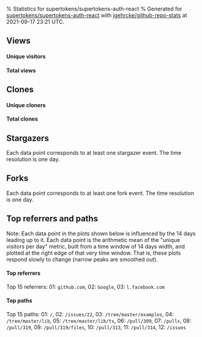 % Statistics for supertokens/supertokens-auth-react
% Generated for [supertokens/supertokens-auth-react](https://github.com/supertokens/supertokens-auth-react) with [jgehrcke/github-repo-stats](https://github.com/jgehrcke/github-repo-stats) at 2021-09-17 23:21 UTC.


## Views

#### Unique visitors
<div id="chart_views_unique" class="full-width-chart"></div>

#### Total views
<div id="chart_views_total" class="full-width-chart"></div>

<div class="pagebreak-for-print"> </div>


## Clones

#### Unique cloners
<div id="chart_clones_unique" class="full-width-chart"></div>

#### Total clones
<div id="chart_clones_total" class="full-width-chart"></div>



<div class="pagebreak-for-print"> </div>



## Stargazers

Each data point corresponds to at least one stargazer event.
The time resolution is one day.

<div id="chart_stargazers" class="full-width-chart"></div>




## Forks

Each data point corresponds to at least one fork event.
The time resolution is one day.

<div id="chart_forks" class="full-width-chart"></div>




<div class="pagebreak-for-print"> </div>



## Top referrers and paths


Note: Each data point in the plots shown below is influenced by the 14 days
leading up to it. Each data point is the arithmetic mean of the "unique
visitors per day" metric, built from a time window of 14 days width, and
plotted at the right edge of that very time window. That is, these plots
respond slowly to change (narrow peaks are smoothed out).




#### Top referrers


<div id="chart_referrers_top_n_alltime" class="full-width-chart"></div>

Top 15 referrers: 01: `github.com`, 02: `Google`, 03: `l.facebook.com`





#### Top paths


<div id="chart_paths_top_n_alltime" class="full-width-chart"></div>

Top 15 paths: 01: `/`, 02: `/issues/22`, 03: `/tree/master/examples`, 04: `/tree/master/lib`, 05: `/tree/master/lib/ts`, 06: `/pull/309`, 07: `/pulls`, 08: `/pull/319`, 09: `/pull/319/files`, 10: `/pull/313`, 11: `/pull/314`, 12: `/issues`


<script type="text/javascript">
    vegaEmbed('#chart_views_unique', {"$schema": "https://vega.github.io/schema/vega-lite/v4.8.1.json", "config": {"arc": {"fill": "#1b1e23"}, "area": {"fill": "#1b1e23"}, "axisBottom": {"domainColor": "#a9b4c4", "gridColor": "#a9b4c4", "labelColor": "#1b1e23", "labelFont": "relative-mono-11-pitch-pro, Menlo, monospace", "tickColor": "#a9b4c4", "titleColor": "#1b1e23", "titleFont": "relative-mono-11-pitch-pro, Menlo, monospace"}, "axisLeft": {"domainColor": "#a9b4c4", "gridColor": "#a9b4c4", "labelColor": "#1b1e23", "labelFont": "relative-mono-11-pitch-pro, Menlo, monospace", "tickColor": "#a9b4c4", "titleColor": "#1b1e23", "titleFont": "relative-mono-11-pitch-pro, Menlo, monospace"}, "axisX": {"grid": false}, "axisY": {"grid": false, "labelBound": true}, "background": "#FFFFFF", "group": {"fill": "#FFFFFF"}, "header": {"fontWeight": 400, "labelFont": "relative-mono-11-pitch-pro, Menlo, monospace", "titleFont": "relative-mono-11-pitch-pro, Menlo, monospace"}, "legend": {"labelFont": "relative-mono-11-pitch-pro, Menlo, monospace", "symbolSize": 200, "symbolType": "circle", "titleFont": "relative-mono-11-pitch-pro, Menlo, monospace"}, "line": {"color": "#1b1e23", "stroke": "#1b1e23"}, "path": {"stroke": "#1b1e23"}, "point": {"color": "#1b1e23", "cursor": "pointer", "filled": true, "size": 100}, "range": {"category": ["#85a2f7", "#ea9755", "#7eb36a", "#f07071", "#bc85d9", "#e587b6", "#a9b4c4", "#d4c05e", "#64b9c4"]}, "style": {"bar": {"fill": "#1b1e23"}, "text": {"font": "relative-mono-11-pitch-pro, Menlo, monospace", "fontWeight": 400}}, "symbol": {"shape": "circle"}, "title": {"anchor": "start", "font": "relative-mono-11-pitch-pro, Menlo, monospace", "fontWeight": 400}, "trail": {"color": "#1b1e23", "stroke": "#1b1e23"}, "view": {"stroke": null}}, "data": {"name": "data-bd5b30d12dd18df189d390c4eea7551b"}, "datasets": {"data-bd5b30d12dd18df189d390c4eea7551b": [{"time": "2021-09-02T00:00:00+00:00", "views_total": 92, "views_unique": 4}, {"time": "2021-09-03T00:00:00+00:00", "views_total": 72, "views_unique": 7}, {"time": "2021-09-04T00:00:00+00:00", "views_total": 85, "views_unique": 6}, {"time": "2021-09-05T00:00:00+00:00", "views_total": 19, "views_unique": 6}, {"time": "2021-09-06T00:00:00+00:00", "views_total": 32, "views_unique": 6}, {"time": "2021-09-07T00:00:00+00:00", "views_total": 23, "views_unique": 7}, {"time": "2021-09-08T00:00:00+00:00", "views_total": 22, "views_unique": 5}, {"time": "2021-09-09T00:00:00+00:00", "views_total": 25, "views_unique": 3}, {"time": "2021-09-10T00:00:00+00:00", "views_total": 91, "views_unique": 11}, {"time": "2021-09-11T00:00:00+00:00", "views_total": 28, "views_unique": 5}, {"time": "2021-09-12T00:00:00+00:00", "views_total": 2, "views_unique": 2}, {"time": "2021-09-13T00:00:00+00:00", "views_total": 8, "views_unique": 6}, {"time": "2021-09-14T00:00:00+00:00", "views_total": 7, "views_unique": 5}, {"time": "2021-09-15T00:00:00+00:00", "views_total": 56, "views_unique": 5}, {"time": "2021-09-16T00:00:00+00:00", "views_total": 15, "views_unique": 10}, {"time": "2021-09-17T00:00:00+00:00", "views_total": 40, "views_unique": 9}]}, "encoding": {"x": {"field": "time", "timeUnit": "yearmonthdate", "title": "date", "type": "temporal"}, "y": {"field": "views_unique", "scale": {"domain": [0, 12.100000000000001], "zero": true}, "title": "unique views per day", "type": "quantitative"}}, "height": 200, "mark": {"point": true, "type": "line"}, "padding": 10, "width": "container"}, {"actions": false, "renderer": "svg"}).catch(console.error);
vegaEmbed('#chart_views_total', {"$schema": "https://vega.github.io/schema/vega-lite/v4.8.1.json", "config": {"arc": {"fill": "#1b1e23"}, "area": {"fill": "#1b1e23"}, "axisBottom": {"domainColor": "#a9b4c4", "gridColor": "#a9b4c4", "labelColor": "#1b1e23", "labelFont": "relative-mono-11-pitch-pro, Menlo, monospace", "tickColor": "#a9b4c4", "titleColor": "#1b1e23", "titleFont": "relative-mono-11-pitch-pro, Menlo, monospace"}, "axisLeft": {"domainColor": "#a9b4c4", "gridColor": "#a9b4c4", "labelColor": "#1b1e23", "labelFont": "relative-mono-11-pitch-pro, Menlo, monospace", "tickColor": "#a9b4c4", "titleColor": "#1b1e23", "titleFont": "relative-mono-11-pitch-pro, Menlo, monospace"}, "axisX": {"grid": false}, "axisY": {"grid": false, "labelBound": true}, "background": "#FFFFFF", "group": {"fill": "#FFFFFF"}, "header": {"fontWeight": 400, "labelFont": "relative-mono-11-pitch-pro, Menlo, monospace", "titleFont": "relative-mono-11-pitch-pro, Menlo, monospace"}, "legend": {"labelFont": "relative-mono-11-pitch-pro, Menlo, monospace", "symbolSize": 200, "symbolType": "circle", "titleFont": "relative-mono-11-pitch-pro, Menlo, monospace"}, "line": {"color": "#1b1e23", "stroke": "#1b1e23"}, "path": {"stroke": "#1b1e23"}, "point": {"color": "#1b1e23", "cursor": "pointer", "filled": true, "size": 100}, "range": {"category": ["#85a2f7", "#ea9755", "#7eb36a", "#f07071", "#bc85d9", "#e587b6", "#a9b4c4", "#d4c05e", "#64b9c4"]}, "style": {"bar": {"fill": "#1b1e23"}, "text": {"font": "relative-mono-11-pitch-pro, Menlo, monospace", "fontWeight": 400}}, "symbol": {"shape": "circle"}, "title": {"anchor": "start", "font": "relative-mono-11-pitch-pro, Menlo, monospace", "fontWeight": 400}, "trail": {"color": "#1b1e23", "stroke": "#1b1e23"}, "view": {"stroke": null}}, "data": {"name": "data-bd5b30d12dd18df189d390c4eea7551b"}, "datasets": {"data-bd5b30d12dd18df189d390c4eea7551b": [{"time": "2021-09-02T00:00:00+00:00", "views_total": 92, "views_unique": 4}, {"time": "2021-09-03T00:00:00+00:00", "views_total": 72, "views_unique": 7}, {"time": "2021-09-04T00:00:00+00:00", "views_total": 85, "views_unique": 6}, {"time": "2021-09-05T00:00:00+00:00", "views_total": 19, "views_unique": 6}, {"time": "2021-09-06T00:00:00+00:00", "views_total": 32, "views_unique": 6}, {"time": "2021-09-07T00:00:00+00:00", "views_total": 23, "views_unique": 7}, {"time": "2021-09-08T00:00:00+00:00", "views_total": 22, "views_unique": 5}, {"time": "2021-09-09T00:00:00+00:00", "views_total": 25, "views_unique": 3}, {"time": "2021-09-10T00:00:00+00:00", "views_total": 91, "views_unique": 11}, {"time": "2021-09-11T00:00:00+00:00", "views_total": 28, "views_unique": 5}, {"time": "2021-09-12T00:00:00+00:00", "views_total": 2, "views_unique": 2}, {"time": "2021-09-13T00:00:00+00:00", "views_total": 8, "views_unique": 6}, {"time": "2021-09-14T00:00:00+00:00", "views_total": 7, "views_unique": 5}, {"time": "2021-09-15T00:00:00+00:00", "views_total": 56, "views_unique": 5}, {"time": "2021-09-16T00:00:00+00:00", "views_total": 15, "views_unique": 10}, {"time": "2021-09-17T00:00:00+00:00", "views_total": 40, "views_unique": 9}]}, "encoding": {"x": {"field": "time", "timeUnit": "yearmonthdate", "title": "date", "type": "temporal"}, "y": {"field": "views_total", "scale": {"domain": [0, 101.2], "zero": true}, "title": "total views per day", "type": "quantitative"}}, "height": 200, "mark": {"point": true, "type": "line"}, "padding": 10, "width": "container"}, {"actions": false, "renderer": "svg"}).catch(console.error);
vegaEmbed('#chart_clones_unique', {"$schema": "https://vega.github.io/schema/vega-lite/v4.8.1.json", "config": {"arc": {"fill": "#1b1e23"}, "area": {"fill": "#1b1e23"}, "axisBottom": {"domainColor": "#a9b4c4", "gridColor": "#a9b4c4", "labelColor": "#1b1e23", "labelFont": "relative-mono-11-pitch-pro, Menlo, monospace", "tickColor": "#a9b4c4", "titleColor": "#1b1e23", "titleFont": "relative-mono-11-pitch-pro, Menlo, monospace"}, "axisLeft": {"domainColor": "#a9b4c4", "gridColor": "#a9b4c4", "labelColor": "#1b1e23", "labelFont": "relative-mono-11-pitch-pro, Menlo, monospace", "tickColor": "#a9b4c4", "titleColor": "#1b1e23", "titleFont": "relative-mono-11-pitch-pro, Menlo, monospace"}, "axisX": {"grid": false}, "axisY": {"grid": false, "labelBound": true}, "background": "#FFFFFF", "group": {"fill": "#FFFFFF"}, "header": {"fontWeight": 400, "labelFont": "relative-mono-11-pitch-pro, Menlo, monospace", "titleFont": "relative-mono-11-pitch-pro, Menlo, monospace"}, "legend": {"labelFont": "relative-mono-11-pitch-pro, Menlo, monospace", "symbolSize": 200, "symbolType": "circle", "titleFont": "relative-mono-11-pitch-pro, Menlo, monospace"}, "line": {"color": "#1b1e23", "stroke": "#1b1e23"}, "path": {"stroke": "#1b1e23"}, "point": {"color": "#1b1e23", "cursor": "pointer", "filled": true, "size": 100}, "range": {"category": ["#85a2f7", "#ea9755", "#7eb36a", "#f07071", "#bc85d9", "#e587b6", "#a9b4c4", "#d4c05e", "#64b9c4"]}, "style": {"bar": {"fill": "#1b1e23"}, "text": {"font": "relative-mono-11-pitch-pro, Menlo, monospace", "fontWeight": 400}}, "symbol": {"shape": "circle"}, "title": {"anchor": "start", "font": "relative-mono-11-pitch-pro, Menlo, monospace", "fontWeight": 400}, "trail": {"color": "#1b1e23", "stroke": "#1b1e23"}, "view": {"stroke": null}}, "data": {"name": "data-ab3d560f057e629341c771cc0668bec1"}, "datasets": {"data-ab3d560f057e629341c771cc0668bec1": [{"clones_total": 0, "clones_unique": 0, "time": "2021-09-02T00:00:00+00:00"}, {"clones_total": 16, "clones_unique": 11, "time": "2021-09-03T00:00:00+00:00"}, {"clones_total": 2, "clones_unique": 2, "time": "2021-09-04T00:00:00+00:00"}, {"clones_total": 7, "clones_unique": 7, "time": "2021-09-05T00:00:00+00:00"}, {"clones_total": 8, "clones_unique": 6, "time": "2021-09-06T00:00:00+00:00"}, {"clones_total": 18, "clones_unique": 10, "time": "2021-09-07T00:00:00+00:00"}, {"clones_total": 6, "clones_unique": 4, "time": "2021-09-08T00:00:00+00:00"}, {"clones_total": 1, "clones_unique": 1, "time": "2021-09-09T00:00:00+00:00"}, {"clones_total": 11, "clones_unique": 8, "time": "2021-09-10T00:00:00+00:00"}, {"clones_total": 2, "clones_unique": 1, "time": "2021-09-11T00:00:00+00:00"}, {"clones_total": 1, "clones_unique": 1, "time": "2021-09-12T00:00:00+00:00"}, {"clones_total": 0, "clones_unique": 0, "time": "2021-09-13T00:00:00+00:00"}, {"clones_total": 2, "clones_unique": 2, "time": "2021-09-14T00:00:00+00:00"}, {"clones_total": 7, "clones_unique": 4, "time": "2021-09-15T00:00:00+00:00"}, {"clones_total": 3, "clones_unique": 2, "time": "2021-09-16T00:00:00+00:00"}, {"clones_total": 5, "clones_unique": 4, "time": "2021-09-17T00:00:00+00:00"}]}, "encoding": {"x": {"field": "time", "timeUnit": "yearmonthdate", "title": "date", "type": "temporal"}, "y": {"field": "clones_unique", "scale": {"domain": [0, 12.100000000000001], "zero": true}, "title": "unique clones per day", "type": "quantitative"}}, "height": 200, "mark": {"point": true, "type": "line"}, "padding": 10, "width": "container"}, {"actions": false, "renderer": "svg"}).catch(console.error);
vegaEmbed('#chart_clones_total', {"$schema": "https://vega.github.io/schema/vega-lite/v4.8.1.json", "config": {"arc": {"fill": "#1b1e23"}, "area": {"fill": "#1b1e23"}, "axisBottom": {"domainColor": "#a9b4c4", "gridColor": "#a9b4c4", "labelColor": "#1b1e23", "labelFont": "relative-mono-11-pitch-pro, Menlo, monospace", "tickColor": "#a9b4c4", "titleColor": "#1b1e23", "titleFont": "relative-mono-11-pitch-pro, Menlo, monospace"}, "axisLeft": {"domainColor": "#a9b4c4", "gridColor": "#a9b4c4", "labelColor": "#1b1e23", "labelFont": "relative-mono-11-pitch-pro, Menlo, monospace", "tickColor": "#a9b4c4", "titleColor": "#1b1e23", "titleFont": "relative-mono-11-pitch-pro, Menlo, monospace"}, "axisX": {"grid": false}, "axisY": {"grid": false, "labelBound": true}, "background": "#FFFFFF", "group": {"fill": "#FFFFFF"}, "header": {"fontWeight": 400, "labelFont": "relative-mono-11-pitch-pro, Menlo, monospace", "titleFont": "relative-mono-11-pitch-pro, Menlo, monospace"}, "legend": {"labelFont": "relative-mono-11-pitch-pro, Menlo, monospace", "symbolSize": 200, "symbolType": "circle", "titleFont": "relative-mono-11-pitch-pro, Menlo, monospace"}, "line": {"color": "#1b1e23", "stroke": "#1b1e23"}, "path": {"stroke": "#1b1e23"}, "point": {"color": "#1b1e23", "cursor": "pointer", "filled": true, "size": 100}, "range": {"category": ["#85a2f7", "#ea9755", "#7eb36a", "#f07071", "#bc85d9", "#e587b6", "#a9b4c4", "#d4c05e", "#64b9c4"]}, "style": {"bar": {"fill": "#1b1e23"}, "text": {"font": "relative-mono-11-pitch-pro, Menlo, monospace", "fontWeight": 400}}, "symbol": {"shape": "circle"}, "title": {"anchor": "start", "font": "relative-mono-11-pitch-pro, Menlo, monospace", "fontWeight": 400}, "trail": {"color": "#1b1e23", "stroke": "#1b1e23"}, "view": {"stroke": null}}, "data": {"name": "data-ab3d560f057e629341c771cc0668bec1"}, "datasets": {"data-ab3d560f057e629341c771cc0668bec1": [{"clones_total": 0, "clones_unique": 0, "time": "2021-09-02T00:00:00+00:00"}, {"clones_total": 16, "clones_unique": 11, "time": "2021-09-03T00:00:00+00:00"}, {"clones_total": 2, "clones_unique": 2, "time": "2021-09-04T00:00:00+00:00"}, {"clones_total": 7, "clones_unique": 7, "time": "2021-09-05T00:00:00+00:00"}, {"clones_total": 8, "clones_unique": 6, "time": "2021-09-06T00:00:00+00:00"}, {"clones_total": 18, "clones_unique": 10, "time": "2021-09-07T00:00:00+00:00"}, {"clones_total": 6, "clones_unique": 4, "time": "2021-09-08T00:00:00+00:00"}, {"clones_total": 1, "clones_unique": 1, "time": "2021-09-09T00:00:00+00:00"}, {"clones_total": 11, "clones_unique": 8, "time": "2021-09-10T00:00:00+00:00"}, {"clones_total": 2, "clones_unique": 1, "time": "2021-09-11T00:00:00+00:00"}, {"clones_total": 1, "clones_unique": 1, "time": "2021-09-12T00:00:00+00:00"}, {"clones_total": 0, "clones_unique": 0, "time": "2021-09-13T00:00:00+00:00"}, {"clones_total": 2, "clones_unique": 2, "time": "2021-09-14T00:00:00+00:00"}, {"clones_total": 7, "clones_unique": 4, "time": "2021-09-15T00:00:00+00:00"}, {"clones_total": 3, "clones_unique": 2, "time": "2021-09-16T00:00:00+00:00"}, {"clones_total": 5, "clones_unique": 4, "time": "2021-09-17T00:00:00+00:00"}]}, "encoding": {"x": {"field": "time", "timeUnit": "yearmonthdate", "title": "date", "type": "temporal"}, "y": {"field": "clones_total", "scale": {"domain": [0, 19.8], "zero": true}, "title": "total clones per day", "type": "quantitative"}}, "height": 200, "mark": {"point": true, "type": "line"}, "padding": 10, "width": "container"}, {"actions": false, "renderer": "svg"}).catch(console.error);
vegaEmbed('#chart_stargazers', {"$schema": "https://vega.github.io/schema/vega-lite/v4.8.1.json", "config": {"arc": {"fill": "#1b1e23"}, "area": {"fill": "#1b1e23"}, "axisBottom": {"domainColor": "#a9b4c4", "gridColor": "#a9b4c4", "labelColor": "#1b1e23", "labelFont": "relative-mono-11-pitch-pro, Menlo, monospace", "tickColor": "#a9b4c4", "titleColor": "#1b1e23", "titleFont": "relative-mono-11-pitch-pro, Menlo, monospace"}, "axisLeft": {"domainColor": "#a9b4c4", "gridColor": "#a9b4c4", "labelColor": "#1b1e23", "labelFont": "relative-mono-11-pitch-pro, Menlo, monospace", "tickColor": "#a9b4c4", "titleColor": "#1b1e23", "titleFont": "relative-mono-11-pitch-pro, Menlo, monospace"}, "axisX": {"grid": false}, "axisY": {"grid": false}, "background": "#FFFFFF", "group": {"fill": "#FFFFFF"}, "header": {"fontWeight": 400, "labelFont": "relative-mono-11-pitch-pro, Menlo, monospace", "titleFont": "relative-mono-11-pitch-pro, Menlo, monospace"}, "legend": {"labelFont": "relative-mono-11-pitch-pro, Menlo, monospace", "symbolSize": 200, "symbolType": "circle", "titleFont": "relative-mono-11-pitch-pro, Menlo, monospace"}, "line": {"color": "#1b1e23", "stroke": "#1b1e23"}, "path": {"stroke": "#1b1e23"}, "point": {"color": "#1b1e23", "cursor": "pointer", "filled": true, "size": 100}, "range": {"category": ["#85a2f7", "#ea9755", "#7eb36a", "#f07071", "#bc85d9", "#e587b6", "#a9b4c4", "#d4c05e", "#64b9c4"]}, "style": {"bar": {"fill": "#1b1e23"}, "text": {"font": "relative-mono-11-pitch-pro, Menlo, monospace", "fontWeight": 400}}, "symbol": {"shape": "circle"}, "title": {"anchor": "start", "font": "relative-mono-11-pitch-pro, Menlo, monospace", "fontWeight": 400}, "trail": {"color": "#1b1e23", "stroke": "#1b1e23"}, "view": {"stroke": null}}, "data": {"name": "data-c48aa74f67c1c09c6e32756af352b7d1"}, "datasets": {"data-c48aa74f67c1c09c6e32756af352b7d1": [{"star_events": 1, "stars_cumulative": 1, "time": "2020-10-11T11:30:14+00:00"}, {"star_events": 1, "stars_cumulative": 2, "time": "2020-10-16T07:40:20+00:00"}, {"star_events": 1, "stars_cumulative": 3, "time": "2020-12-18T03:28:33+00:00"}, {"star_events": 1, "stars_cumulative": 4, "time": "2020-12-21T11:57:33+00:00"}, {"star_events": 1, "stars_cumulative": 5, "time": "2020-12-22T11:19:25+00:00"}, {"star_events": 1, "stars_cumulative": 6, "time": "2020-12-23T16:23:01+00:00"}, {"star_events": 1, "stars_cumulative": 7, "time": "2020-12-24T11:45:08+00:00"}, {"star_events": 1, "stars_cumulative": 8, "time": "2020-12-24T18:35:08+00:00"}, {"star_events": 1, "stars_cumulative": 9, "time": "2020-12-31T08:51:12+00:00"}, {"star_events": 1, "stars_cumulative": 10, "time": "2021-01-14T19:21:22+00:00"}, {"star_events": 1, "stars_cumulative": 11, "time": "2021-01-18T08:10:50+00:00"}, {"star_events": 1, "stars_cumulative": 12, "time": "2021-01-22T08:53:06+00:00"}, {"star_events": 1, "stars_cumulative": 13, "time": "2021-01-22T19:40:41+00:00"}, {"star_events": 1, "stars_cumulative": 14, "time": "2021-01-29T16:43:10+00:00"}, {"star_events": 1, "stars_cumulative": 15, "time": "2021-02-05T08:35:51+00:00"}, {"star_events": 1, "stars_cumulative": 16, "time": "2021-02-06T14:09:10+00:00"}, {"star_events": 1, "stars_cumulative": 17, "time": "2021-03-19T17:33:56+00:00"}, {"star_events": 1, "stars_cumulative": 18, "time": "2021-04-13T02:25:57+00:00"}, {"star_events": 1, "stars_cumulative": 19, "time": "2021-04-16T06:52:23+00:00"}, {"star_events": 1, "stars_cumulative": 20, "time": "2021-04-16T09:02:11+00:00"}, {"star_events": 1, "stars_cumulative": 21, "time": "2021-04-18T14:14:41+00:00"}, {"star_events": 1, "stars_cumulative": 22, "time": "2021-04-25T08:56:19+00:00"}, {"star_events": 1, "stars_cumulative": 23, "time": "2021-05-05T03:24:40+00:00"}, {"star_events": 1, "stars_cumulative": 24, "time": "2021-05-09T01:52:53+00:00"}, {"star_events": 1, "stars_cumulative": 25, "time": "2021-05-09T05:47:49+00:00"}, {"star_events": 1, "stars_cumulative": 26, "time": "2021-05-09T07:39:31+00:00"}, {"star_events": 1, "stars_cumulative": 27, "time": "2021-05-17T21:56:22+00:00"}, {"star_events": 1, "stars_cumulative": 28, "time": "2021-05-20T04:25:24+00:00"}, {"star_events": 1, "stars_cumulative": 29, "time": "2021-06-06T14:48:40+00:00"}, {"star_events": 1, "stars_cumulative": 30, "time": "2021-06-06T21:32:14+00:00"}, {"star_events": 1, "stars_cumulative": 31, "time": "2021-06-10T22:57:31+00:00"}, {"star_events": 1, "stars_cumulative": 32, "time": "2021-06-13T20:39:13+00:00"}, {"star_events": 1, "stars_cumulative": 33, "time": "2021-06-17T06:44:20+00:00"}, {"star_events": 1, "stars_cumulative": 34, "time": "2021-06-28T18:30:42+00:00"}, {"star_events": 1, "stars_cumulative": 35, "time": "2021-07-05T22:19:14+00:00"}, {"star_events": 1, "stars_cumulative": 36, "time": "2021-08-07T17:26:18+00:00"}, {"star_events": 1, "stars_cumulative": 37, "time": "2021-09-04T01:15:25+00:00"}, {"star_events": 1, "stars_cumulative": 38, "time": "2021-09-15T00:17:49+00:00"}]}, "encoding": {"x": {"field": "time", "scale": {"domain": ["2020-10-11", "2021-09-15"]}, "timeUnit": "yearmonthdate", "title": "date", "type": "temporal"}, "y": {"field": "stars_cumulative", "scale": {"domain": [0, 41.800000000000004], "zero": true}, "title": "stargazer count (cumulative)", "type": "quantitative"}}, "height": 300, "mark": {"point": true, "type": "line"}, "padding": 10, "width": "container"}, {"actions": false, "renderer": "svg"}).catch(console.error);
vegaEmbed('#chart_forks', {"$schema": "https://vega.github.io/schema/vega-lite/v4.8.1.json", "config": {"arc": {"fill": "#1b1e23"}, "area": {"fill": "#1b1e23"}, "axisBottom": {"domainColor": "#a9b4c4", "gridColor": "#a9b4c4", "labelColor": "#1b1e23", "labelFont": "relative-mono-11-pitch-pro, Menlo, monospace", "tickColor": "#a9b4c4", "titleColor": "#1b1e23", "titleFont": "relative-mono-11-pitch-pro, Menlo, monospace"}, "axisLeft": {"domainColor": "#a9b4c4", "gridColor": "#a9b4c4", "labelColor": "#1b1e23", "labelFont": "relative-mono-11-pitch-pro, Menlo, monospace", "tickColor": "#a9b4c4", "titleColor": "#1b1e23", "titleFont": "relative-mono-11-pitch-pro, Menlo, monospace"}, "axisX": {"grid": false}, "axisY": {"grid": false}, "background": "#FFFFFF", "group": {"fill": "#FFFFFF"}, "header": {"fontWeight": 400, "labelFont": "relative-mono-11-pitch-pro, Menlo, monospace", "titleFont": "relative-mono-11-pitch-pro, Menlo, monospace"}, "legend": {"labelFont": "relative-mono-11-pitch-pro, Menlo, monospace", "symbolSize": 200, "symbolType": "circle", "titleFont": "relative-mono-11-pitch-pro, Menlo, monospace"}, "line": {"color": "#1b1e23", "stroke": "#1b1e23"}, "path": {"stroke": "#1b1e23"}, "point": {"color": "#1b1e23", "cursor": "pointer", "filled": true, "size": 100}, "range": {"category": ["#85a2f7", "#ea9755", "#7eb36a", "#f07071", "#bc85d9", "#e587b6", "#a9b4c4", "#d4c05e", "#64b9c4"]}, "style": {"bar": {"fill": "#1b1e23"}, "text": {"font": "relative-mono-11-pitch-pro, Menlo, monospace", "fontWeight": 400}}, "symbol": {"shape": "circle"}, "title": {"anchor": "start", "font": "relative-mono-11-pitch-pro, Menlo, monospace", "fontWeight": 400}, "trail": {"color": "#1b1e23", "stroke": "#1b1e23"}, "view": {"stroke": null}}, "data": {"name": "data-6a1ffefec5be66b43ea561b21ff4c3ac"}, "datasets": {"data-6a1ffefec5be66b43ea561b21ff4c3ac": [{"fork_events": 1, "forks_cumulative": 1, "time": "2020-12-16T00:56:14+00:00"}, {"fork_events": 1, "forks_cumulative": 2, "time": "2021-01-30T21:53:16+00:00"}, {"fork_events": 1, "forks_cumulative": 3, "time": "2021-04-19T00:11:52+00:00"}, {"fork_events": 1, "forks_cumulative": 4, "time": "2021-04-19T08:32:01+00:00"}, {"fork_events": 1, "forks_cumulative": 5, "time": "2021-04-26T06:45:08+00:00"}, {"fork_events": 1, "forks_cumulative": 6, "time": "2021-04-29T07:11:32+00:00"}, {"fork_events": 1, "forks_cumulative": 7, "time": "2021-05-13T09:08:46+00:00"}, {"fork_events": 1, "forks_cumulative": 8, "time": "2021-05-13T14:01:54+00:00"}, {"fork_events": 1, "forks_cumulative": 9, "time": "2021-06-10T22:23:54+00:00"}, {"fork_events": 1, "forks_cumulative": 10, "time": "2021-07-07T06:16:35+00:00"}, {"fork_events": 1, "forks_cumulative": 11, "time": "2021-07-28T08:48:53+00:00"}, {"fork_events": 1, "forks_cumulative": 12, "time": "2021-08-03T22:23:34+00:00"}, {"fork_events": 1, "forks_cumulative": 13, "time": "2021-08-25T21:03:41+00:00"}]}, "encoding": {"x": {"field": "time", "scale": {"domain": ["2020-10-11", "2021-09-15"]}, "timeUnit": "yearmonthdate", "title": "date", "type": "temporal"}, "y": {"field": "forks_cumulative", "scale": {"domain": [0, 14.3], "zero": true}, "title": "fork count (cumulative)", "type": "quantitative"}}, "height": 300, "mark": {"point": true, "type": "line"}, "padding": 10, "width": "container"}, {"actions": false, "renderer": "svg"}).catch(console.error);
vegaEmbed('#chart_referrers_top_n_alltime', {"$schema": "https://vega.github.io/schema/vega-lite/v4.8.1.json", "config": {"arc": {"fill": "#1b1e23"}, "area": {"fill": "#1b1e23"}, "axisBottom": {"domainColor": "#a9b4c4", "gridColor": "#a9b4c4", "labelColor": "#1b1e23", "labelFont": "relative-mono-11-pitch-pro, Menlo, monospace", "tickColor": "#a9b4c4", "titleColor": "#1b1e23", "titleFont": "relative-mono-11-pitch-pro, Menlo, monospace"}, "axisLeft": {"domainColor": "#a9b4c4", "gridColor": "#a9b4c4", "labelColor": "#1b1e23", "labelFont": "relative-mono-11-pitch-pro, Menlo, monospace", "tickColor": "#a9b4c4", "titleColor": "#1b1e23", "titleFont": "relative-mono-11-pitch-pro, Menlo, monospace"}, "axisX": {"grid": false}, "axisY": {"grid": false}, "background": "#FFFFFF", "group": {"fill": "#FFFFFF"}, "header": {"fontWeight": 400, "labelFont": "relative-mono-11-pitch-pro, Menlo, monospace", "titleFont": "relative-mono-11-pitch-pro, Menlo, monospace"}, "legend": {"labelFont": "relative-mono-11-pitch-pro, Menlo, monospace", "symbolSize": 200, "symbolType": "circle", "titleFont": "relative-mono-11-pitch-pro, Menlo, monospace"}, "line": {"color": "#1b1e23", "stroke": "#1b1e23"}, "path": {"stroke": "#1b1e23"}, "point": {"color": "#1b1e23", "cursor": "pointer", "filled": true, "size": 50}, "range": {"category": ["#85a2f7", "#ea9755", "#7eb36a", "#f07071", "#bc85d9", "#e587b6", "#a9b4c4", "#d4c05e", "#64b9c4"]}, "style": {"bar": {"fill": "#1b1e23"}, "text": {"font": "relative-mono-11-pitch-pro, Menlo, monospace", "fontWeight": 400}}, "symbol": {"shape": "circle"}, "title": {"anchor": "start", "font": "relative-mono-11-pitch-pro, Menlo, monospace", "fontWeight": 400}, "trail": {"color": "#1b1e23", "stroke": "#1b1e23"}, "view": {"stroke": null}}, "data": {"name": "data-2c817d0b448db9abd4209d807f6c4097"}, "datasets": {"data-2c817d0b448db9abd4209d807f6c4097": [{"referrer": "github.com", "time": "2021-09-16T00:00:00+00:00", "views_unique": 23, "views_unique_norm": 1.6428571428571428}, {"referrer": "github.com", "time": "2021-09-17T00:00:00+00:00", "views_unique": 26, "views_unique_norm": 1.8571428571428572}, {"referrer": "Google", "time": "2021-09-16T00:00:00+00:00", "views_unique": 20, "views_unique_norm": 1.4285714285714286}, {"referrer": "Google", "time": "2021-09-17T00:00:00+00:00", "views_unique": 21, "views_unique_norm": 1.5}, {"referrer": "l.facebook.com", "time": "2021-09-16T00:00:00+00:00", "views_unique": 1, "views_unique_norm": 0.07142857142857142}, {"referrer": "l.facebook.com", "time": "2021-09-17T00:00:00+00:00", "views_unique": 1, "views_unique_norm": 0.07142857142857142}]}, "encoding": {"color": {"field": "referrer", "sort": {"field": "order"}, "type": "nominal"}, "x": {"field": "time", "timeUnit": "yearmonthdate", "title": "date", "type": "temporal"}, "y": {"field": "views_unique_norm", "scale": {"domain": [0, 2.042857142857143], "zero": true}, "title": "unique visitors per day (mean from last 14 days)", "type": "quantitative"}}, "height": 300, "mark": {"point": true, "type": "line"}, "padding": 10, "width": "container"}, {"actions": false, "renderer": "svg"}).catch(console.error);
vegaEmbed('#chart_paths_top_n_alltime', {"$schema": "https://vega.github.io/schema/vega-lite/v4.8.1.json", "config": {"arc": {"fill": "#1b1e23"}, "area": {"fill": "#1b1e23"}, "axisBottom": {"domainColor": "#a9b4c4", "gridColor": "#a9b4c4", "labelColor": "#1b1e23", "labelFont": "relative-mono-11-pitch-pro, Menlo, monospace", "tickColor": "#a9b4c4", "titleColor": "#1b1e23", "titleFont": "relative-mono-11-pitch-pro, Menlo, monospace"}, "axisLeft": {"domainColor": "#a9b4c4", "gridColor": "#a9b4c4", "labelColor": "#1b1e23", "labelFont": "relative-mono-11-pitch-pro, Menlo, monospace", "tickColor": "#a9b4c4", "titleColor": "#1b1e23", "titleFont": "relative-mono-11-pitch-pro, Menlo, monospace"}, "axisX": {"grid": false}, "axisY": {"grid": false}, "background": "#FFFFFF", "group": {"fill": "#FFFFFF"}, "header": {"fontWeight": 400, "labelFont": "relative-mono-11-pitch-pro, Menlo, monospace", "titleFont": "relative-mono-11-pitch-pro, Menlo, monospace"}, "legend": {"labelFont": "relative-mono-11-pitch-pro, Menlo, monospace", "symbolSize": 200, "symbolType": "circle", "titleFont": "relative-mono-11-pitch-pro, Menlo, monospace"}, "line": {"color": "#1b1e23", "stroke": "#1b1e23"}, "path": {"stroke": "#1b1e23"}, "point": {"color": "#1b1e23", "cursor": "pointer", "filled": true, "size": 50}, "range": {"category": ["#85a2f7", "#ea9755", "#7eb36a", "#f07071", "#bc85d9", "#e587b6", "#a9b4c4", "#d4c05e", "#64b9c4"]}, "style": {"bar": {"fill": "#1b1e23"}, "text": {"font": "relative-mono-11-pitch-pro, Menlo, monospace", "fontWeight": 400}}, "symbol": {"shape": "circle"}, "title": {"anchor": "start", "font": "relative-mono-11-pitch-pro, Menlo, monospace", "fontWeight": 400}, "trail": {"color": "#1b1e23", "stroke": "#1b1e23"}, "view": {"stroke": null}}, "data": {"name": "data-13a467b470a27818485cceab768fba38"}, "datasets": {"data-13a467b470a27818485cceab768fba38": [{"path": "/", "time": "2021-09-16T00:00:00+00:00", "views_unique": 28.0, "views_unique_norm": 2.0}, {"path": "/", "time": "2021-09-17T00:00:00+00:00", "views_unique": 24.0, "views_unique_norm": 1.7142857142857142}, {"path": "/issues/22", "time": "2021-09-16T00:00:00+00:00", "views_unique": 11.0, "views_unique_norm": 0.7857142857142857}, {"path": "/issues/22", "time": "2021-09-17T00:00:00+00:00", "views_unique": 9.0, "views_unique_norm": 0.6428571428571429}, {"path": "/tree/master/examples", "time": "2021-09-16T00:00:00+00:00", "views_unique": 8.0, "views_unique_norm": 0.5714285714285714}, {"path": "/tree/master/examples", "time": "2021-09-17T00:00:00+00:00", "views_unique": 5.0, "views_unique_norm": 0.35714285714285715}, {"path": "/tree/master/lib", "time": "2021-09-16T00:00:00+00:00", "views_unique": 8.0, "views_unique_norm": 0.5714285714285714}, {"path": "/tree/master/lib", "time": "2021-09-17T00:00:00+00:00", "views_unique": 7.0, "views_unique_norm": 0.5}, {"path": "/tree/master/lib/ts", "time": "2021-09-16T00:00:00+00:00", "views_unique": null, "views_unique_norm": null}, {"path": "/tree/master/lib/ts", "time": "2021-09-17T00:00:00+00:00", "views_unique": 5.0, "views_unique_norm": 0.35714285714285715}, {"path": "/pull/309", "time": "2021-09-16T00:00:00+00:00", "views_unique": 5.0, "views_unique_norm": 0.35714285714285715}, {"path": "/pull/309", "time": "2021-09-17T00:00:00+00:00", "views_unique": 5.0, "views_unique_norm": 0.35714285714285715}, {"path": "/pulls", "time": "2021-09-16T00:00:00+00:00", "views_unique": 4.0, "views_unique_norm": 0.2857142857142857}, {"path": "/pulls", "time": "2021-09-17T00:00:00+00:00", "views_unique": 4.0, "views_unique_norm": 0.2857142857142857}, {"path": "/pull/319", "time": "2021-09-16T00:00:00+00:00", "views_unique": 4.0, "views_unique_norm": 0.2857142857142857}, {"path": "/pull/319", "time": "2021-09-17T00:00:00+00:00", "views_unique": 4.0, "views_unique_norm": 0.2857142857142857}, {"path": "/pull/319/files", "time": "2021-09-16T00:00:00+00:00", "views_unique": null, "views_unique_norm": null}, {"path": "/pull/319/files", "time": "2021-09-17T00:00:00+00:00", "views_unique": 3.0, "views_unique_norm": 0.21428571428571427}, {"path": "/pull/313", "time": "2021-09-16T00:00:00+00:00", "views_unique": 2.0, "views_unique_norm": 0.14285714285714285}, {"path": "/pull/313", "time": "2021-09-17T00:00:00+00:00", "views_unique": null, "views_unique_norm": null}]}, "encoding": {"color": {"field": "path", "sort": {"field": "order"}, "type": "nominal"}, "x": {"field": "time", "timeUnit": "yearmonthdate", "title": "date", "type": "temporal"}, "y": {"field": "views_unique_norm", "scale": {"domain": [0, 2.2], "zero": true}, "title": "unique visitors per day (mean from last 14 days)", "type": "quantitative"}}, "height": 300, "mark": {"point": true, "type": "line"}, "padding": 10, "width": "container"}, {"actions": false, "renderer": "svg"}).catch(console.error);
    </script>